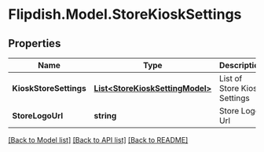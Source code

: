 # Flipdish.Model.StoreKioskSettings
## Properties

Name | Type | Description | Notes
------------ | ------------- | ------------- | -------------
**KioskStoreSettings** | [**List&lt;StoreKioskSettingModel&gt;**](StoreKioskSettingModel.md) | List of Store Kiosk Settings | [optional] 
**StoreLogoUrl** | **string** | Store Logo Url | [optional] 

[[Back to Model list]](../README.md#documentation-for-models) [[Back to API list]](../README.md#documentation-for-api-endpoints) [[Back to README]](../README.md)

